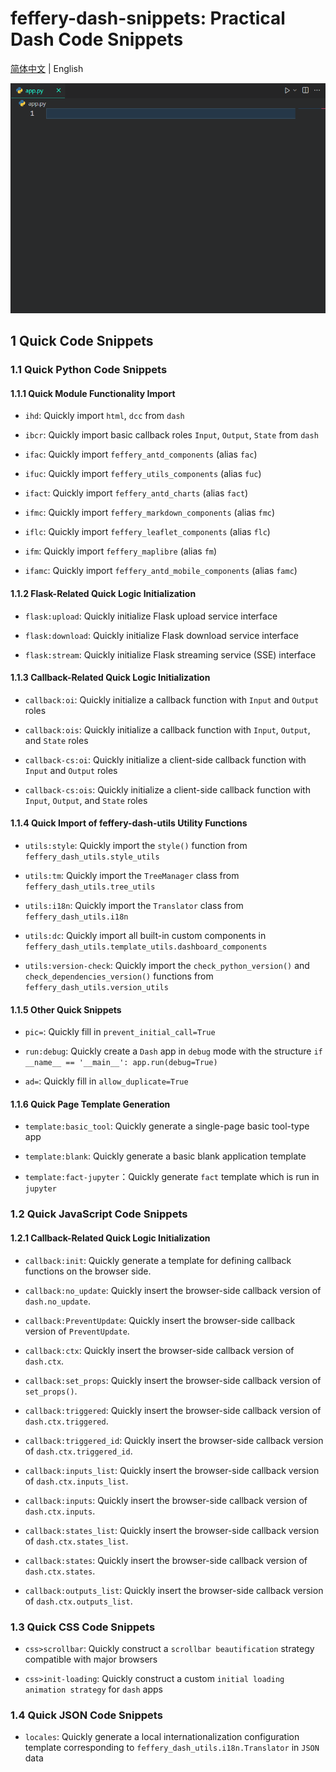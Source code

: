 # feffery-dash-snippets: Practical Dash Code Snippets

[简体中文](./README.md) | English

![](https://raw.githubusercontent.com/CNFeffery/feffery-dash-snippets/main/assets/demo.gif)

## 1 Quick Code Snippets

### 1.1 Quick Python Code Snippets

#### 1.1.1 Quick Module Functionality Import

- `ihd`: Quickly import `html`, `dcc` from `dash`

- `ibcr`: Quickly import basic callback roles `Input`, `Output`, `State` from `dash`

- `ifac`: Quickly import `feffery_antd_components` (alias `fac`)

- `ifuc`: Quickly import `feffery_utils_components` (alias `fuc`)

- `ifact`: Quickly import `feffery_antd_charts` (alias `fact`)

- `ifmc`: Quickly import `feffery_markdown_components` (alias `fmc`)

- `iflc`: Quickly import `feffery_leaflet_components` (alias `flc`)

- `ifm`: Quickly import `feffery_maplibre` (alias `fm`)

- `ifamc`: Quickly import `feffery_antd_mobile_components` (alias `famc`)

#### 1.1.2 Flask-Related Quick Logic Initialization

- `flask:upload`: Quickly initialize Flask upload service interface

- `flask:download`: Quickly initialize Flask download service interface

- `flask:stream`: Quickly initialize Flask streaming service (SSE) interface

#### 1.1.3 Callback-Related Quick Logic Initialization

- `callback:oi`: Quickly initialize a callback function with `Input` and `Output` roles

- `callback:ois`: Quickly initialize a callback function with `Input`, `Output`, and `State` roles

- `callback-cs:oi`: Quickly initialize a client-side callback function with `Input` and `Output` roles

- `callback-cs:ois`: Quickly initialize a client-side callback function with `Input`, `Output`, and `State` roles

#### 1.1.4 Quick Import of feffery-dash-utils Utility Functions

- `utils:style`: Quickly import the `style()` function from `feffery_dash_utils.style_utils`

- `utils:tm`: Quickly import the `TreeManager` class from `feffery_dash_utils.tree_utils`

- `utils:i18n`: Quickly import the `Translator` class from `feffery_dash_utils.i18n`

- `utils:dc`: Quickly import all built-in custom components in `feffery_dash_utils.template_utils.dashboard_components`

- `utils:version-check`: Quickly import the `check_python_version()` and `check_dependencies_version()` functions from `feffery_dash_utils.version_utils`

#### 1.1.5 Other Quick Snippets

- `pic=`: Quickly fill in `prevent_initial_call=True`

- `run:debug`: Quickly create a `Dash` app in `debug` mode with the structure `if __name__ == '__main__': app.run(debug=True)`

- `ad=`: Quickly fill in `allow_duplicate=True`

#### 1.1.6 Quick Page Template Generation

- `template:basic_tool`: Quickly generate a single-page basic tool-type app

- `template:blank`: Quickly generate a basic blank application template

- `template:fact-jupyter`：Quickly generate `fact` template which is run in `jupyter`

### 1.2 Quick JavaScript Code Snippets

#### 1.2.1 Callback-Related Quick Logic Initialization

- `callback:init`: Quickly generate a template for defining callback functions on the browser side.

- `callback:no_update`: Quickly insert the browser-side callback version of `dash.no_update`.

- `callback:PreventUpdate`: Quickly insert the browser-side callback version of `PreventUpdate`.

- `callback:ctx`: Quickly insert the browser-side callback version of `dash.ctx`.

- `callback:set_props`: Quickly insert the browser-side callback version of `set_props()`.

- `callback:triggered`: Quickly insert the browser-side callback version of `dash.ctx.triggered`.

- `callback:triggered_id`: Quickly insert the browser-side callback version of `dash.ctx.triggered_id`.

- `callback:inputs_list`: Quickly insert the browser-side callback version of `dash.ctx.inputs_list`.

- `callback:inputs`: Quickly insert the browser-side callback version of `dash.ctx.inputs`.

- `callback:states_list`: Quickly insert the browser-side callback version of `dash.ctx.states_list`.

- `callback:states`: Quickly insert the browser-side callback version of `dash.ctx.states`.

- `callback:outputs_list`: Quickly insert the browser-side callback version of `dash.ctx.outputs_list`.

### 1.3 Quick CSS Code Snippets

- `css>scrollbar`: Quickly construct a `scrollbar beautification` strategy compatible with major browsers

- `css>init-loading`: Quickly construct a custom `initial loading animation strategy` for `dash` apps

### 1.4 Quick JSON Code Snippets

- `locales`: Quickly generate a local internationalization configuration template corresponding to `feffery_dash_utils.i18n.Translator` in `JSON` data
